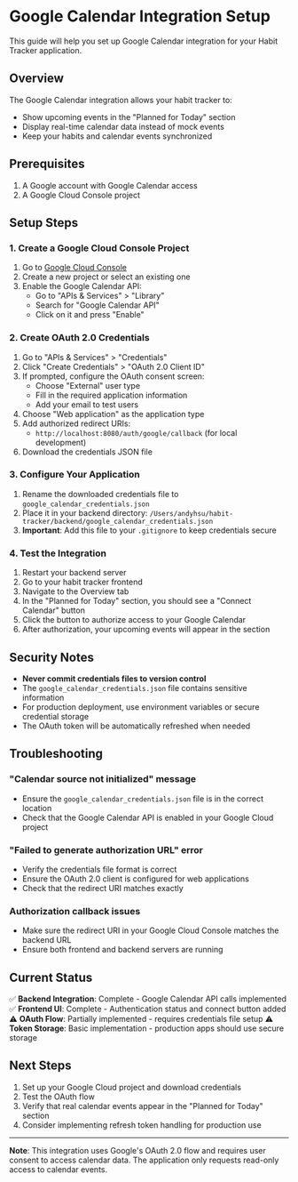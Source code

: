 # Google Calendar Integration Setup

This guide will help you set up Google Calendar integration for your Habit Tracker application.

## Overview

The Google Calendar integration allows your habit tracker to:
- Show upcoming events in the "Planned for Today" section
- Display real-time calendar data instead of mock events
- Keep your habits and calendar events synchronized

## Prerequisites

1. A Google account with Google Calendar access
2. A Google Cloud Console project

## Setup Steps

### 1. Create a Google Cloud Console Project

1. Go to [Google Cloud Console](https://console.cloud.google.com/)
2. Create a new project or select an existing one
3. Enable the Google Calendar API:
   - Go to "APIs & Services" > "Library"
   - Search for "Google Calendar API"
   - Click on it and press "Enable"

### 2. Create OAuth 2.0 Credentials

1. Go to "APIs & Services" > "Credentials"
2. Click "Create Credentials" > "OAuth 2.0 Client ID"
3. If prompted, configure the OAuth consent screen:
   - Choose "External" user type
   - Fill in the required application information
   - Add your email to test users
4. Choose "Web application" as the application type
5. Add authorized redirect URIs:
   - `http://localhost:8080/auth/google/callback` (for local development)
6. Download the credentials JSON file

### 3. Configure Your Application

1. Rename the downloaded credentials file to `google_calendar_credentials.json`
2. Place it in your backend directory: `/Users/andyhsu/habit-tracker/backend/google_calendar_credentials.json`
3. **Important**: Add this file to your `.gitignore` to keep credentials secure

### 4. Test the Integration

1. Restart your backend server
2. Go to your habit tracker frontend
3. Navigate to the Overview tab
4. In the "Planned for Today" section, you should see a "Connect Calendar" button
5. Click the button to authorize access to your Google Calendar
6. After authorization, your upcoming events will appear in the section

## Security Notes

- **Never commit credentials files to version control**
- The `google_calendar_credentials.json` file contains sensitive information
- For production deployment, use environment variables or secure credential storage
- The OAuth token will be automatically refreshed when needed

## Troubleshooting

### "Calendar source not initialized" message
- Ensure the `google_calendar_credentials.json` file is in the correct location
- Check that the Google Calendar API is enabled in your Google Cloud project

### "Failed to generate authorization URL" error
- Verify the credentials file format is correct
- Ensure the OAuth 2.0 client is configured for web applications
- Check that the redirect URI matches exactly

### Authorization callback issues
- Make sure the redirect URI in your Google Cloud Console matches the backend URL
- Ensure both frontend and backend servers are running

## Current Status

✅ **Backend Integration**: Complete - Google Calendar API calls implemented
✅ **Frontend UI**: Complete - Authentication status and connect button added
⚠️ **OAuth Flow**: Partially implemented - requires credentials file setup
⚠️ **Token Storage**: Basic implementation - production apps should use secure storage

## Next Steps

1. Set up your Google Cloud project and download credentials
2. Test the OAuth flow
3. Verify that real calendar events appear in the "Planned for Today" section
4. Consider implementing refresh token handling for production use

---

**Note**: This integration uses Google's OAuth 2.0 flow and requires user consent to access calendar data. The application only requests read-only access to calendar events.
